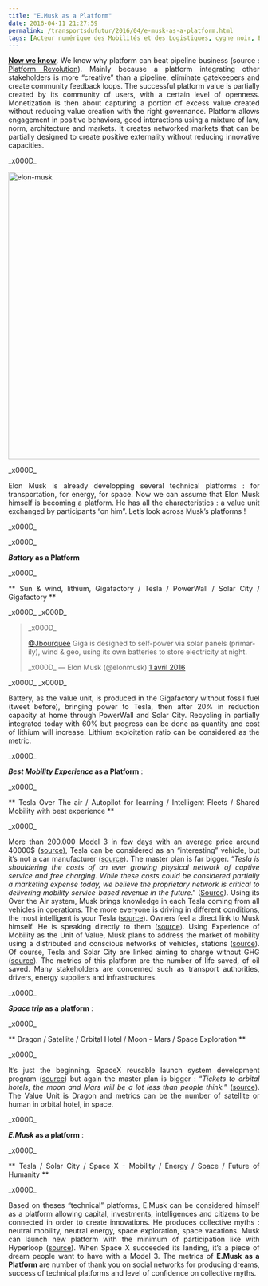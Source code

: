 ```yaml
---
title: "E.Musk as a Platform"
date: 2016-04-11 21:27:59
permalink: /transportsdufutur/2016/04/e-musk-as-a-platform.html
tags: [Acteur numérique des Mobilités et des Logistiques, cygne noir, E.Musk, économie de l'expérience, économie fonctionnalité, Efficacité énergétique, internet]
---
```


<p style="text-align: justify;"><strong><a href="https://hbr.org/2016/04/pipelines-platforms-and-the-new-rules-of-strategy?utm_content=buffer73dc2&utm_medium=social&utm_source=twitter.com&utm_campaign=buffer" target="_blank">Now we know</a></strong>. We know why platform can beat pipeline business (source : <a href="http://platformrevolution.com/" target="_blank">Platform Revolution</a>). Mainly because a platform integrating other stakeholders is more “creative” than a pipeline, eliminate gatekeepers and create community feedback loops. The successful platform value is partially created by its community of users, with a certain level of openness. Monetization is then about capturing a portion of excess value created without reducing value creation with the right governance. Platform allows engagement in positive behaviors, good interactions using a mixture of law, norm, architecture and markets. It creates networked markets that can be partially designed to create positive externality without reducing innovative capacities.</p>_x000D_
<p style="text-align: justify;"><a href="http://transportsdufutur.ademe.fr/wp-content/uploads/sites/6/2016/04/elon-musk.jpg" rel="attachment wp-att-4174"><img class="aligncenter wp-image-4174 size-large" src="http://transportsdufutur.ademe.fr/wp-content/uploads/sites/6/2016/04/elon-musk-1024x576.jpg" alt="elon-musk" width="1024" height="576" /></a></p>_x000D_
<p style="text-align: justify;">Elon Musk is already developping several technical platforms : for transportation, for energy, for space. Now we can assume that Elon Musk himself is becoming a platform. He has all the characteristics : a value unit exchanged by participants “on him”. Let’s look across Musk’s platforms !</p>_x000D_
<p style="text-align: justify;"><!--more--></p>_x000D_
<p style="text-align: justify;"><strong><em>Battery</em></strong><strong> as a Platform</strong></p>_x000D_
<p style="text-align: justify;">** Sun & wind, lithium, Gigafactory / Tesla / PowerWall / Solar City / Gigafactory **</p>_x000D_
_x000D_
<blockquote class="twitter-tweet" data-lang="fr">_x000D_
<p dir="ltr" lang="en"><a href="https://twitter.com/Jbourquee">@Jbourquee</a> Giga is designed to self-power via solar panels (primarily), wind & geo, using its own batteries to store electricity at night.</p>_x000D_
— Elon Musk (@elonmusk) <a href="https://twitter.com/elonmusk/status/715975692228243460">1 avril 2016</a></blockquote>_x000D_
<script src="//platform.twitter.com/widgets.js" async="" charset="utf-8"></script>_x000D_
<p style="text-align: justify;">Battery, as the value unit, is produced in the Gigafactory without fossil fuel (tweet before), bringing power to Tesla, then after 20% in reduction capacity at home through PowerWall and Solar City. Recycling in partially integrated today with 60% but progress can be done as quantity and cost of lithium will increase. Lithium exploitation ratio can be considered as the metric.</p>_x000D_
<p style="text-align: justify;"><strong><em>Best Mobility Experience</em></strong><strong> as a Platform</strong> :</p>_x000D_
<p style="text-align: justify;">** Tesla Over The air / Autopilot for learning / Intelligent Fleets / Shared Mobility with best experience **</p>_x000D_
<p style="text-align: justify;">More than 200.000 Model 3 in few days with an average price around 40000$ (<a href="https://twitter.com/elonmusk/status/716341849409998849" target="_blank">source</a>), Tesla can be considered as an “interesting” vehicle, but it’s not a car manufacturer (<a href="https://www.linkedin.com/pulse/qui-sont-les-natu-ne-vous-fiez-pas-aux-apparences-gabriel-plassat" target="_blank">source</a>). The master plan is far bigger. “<em>Tesla is shouldering the costs of an ever growing physical network of captive service and free charging. While these costs could be considered partially a marketing expense today, we believe the proprietary network is critical to delivering mobility service-based revenue in the future</em>.” (<a href="http://reneweconomy.com.au/2016/tesla-motors-elon-musk-just-killed-the-petrol-car-72847" target="_blank">Source</a>). Using its Over the Air system, Musk brings knowledge in each Tesla coming from all vehicles in operations. The more everyone is driving in different conditions, the most intelligent is your Tesla (<a href="http://transportsdufutur.ademe.fr/2015/04/dans-cet-echange-entre-bill-gates-et-elon-musk-ce-dernier-evoque-une-piste-pour-amener-des-vehicules-sans-conducteur-sur.html" target="_blank">source</a>). Owners feel a direct link to Musk himself. He is speaking directly to them (<a href="https://www.semiwiki.com/forum/content/5496-teslas-secret-weapon.html" target="_blank">source</a>). Using Experience of Mobility as the Unit of Value, Musk plans to address the market of mobility using a distributed and conscious networks of vehicles, stations (<a href="http://www.techinsider.io/elon-musk-hints-tesla-may-enter-ride-sharing-space-2015-11" target="_blank">source</a>). Of course, Tesla and Solar City are linked aiming to charge without GHG (<a href="http://blog.solarcity.com/solarcity-customers-8-gigawatt-hours-teslas?sourcetype=SocialPost&trafficsource=twitter&campaignname=TW-APR2016-CompanyNews-03" target="_blank">source</a>). The metrics of this platform are the number of life saved, of oil saved. Many stakeholders are concerned such as transport authorities, drivers, energy suppliers and infrastructures.</p>_x000D_
<p style="text-align: justify;"><strong><em>Space trip</em></strong><strong> as a platform</strong> :</p>_x000D_
<p style="text-align: justify;">** Dragon / Satellite / Orbital Hotel / Moon - Mars / Space Exploration **</p>_x000D_
<p style="text-align: justify;">It’s just the beginning. SpaceX reusable launch system development program (<a href="https://twitter.com/SpaceX/status/718628506230370308" target="_blank">source</a>) but again the master plan is bigger : “<em>Tickets to orbital hotels, the moon and Mars will be a lot less than people think.</em>” (<a href="https://twitter.com/elonmusk/status/718598761832968192" target="_blank">source</a>). The Value Unit is Dragon and metrics can be the number of satellite or human in orbital hotel, in space.</p>_x000D_
<p style="text-align: justify;"><strong><em>E.Musk</em></strong><strong> as a platform</strong> :</p>_x000D_
<p style="text-align: justify;">** Tesla / Solar City / Space X - Mobility / Energy / Space / Future of Humanity **</p>_x000D_
<p style="text-align: justify;">Based on theses “technical” platforms, E.Musk can be considered himself as a platform allowing capital, investments, intelligences and citizens to be connected in order to create innovations. He produces collective myths : neutral mobility, neutral energy, space exploration, space vacations. Musk can launch new platform with the minimum of participation like with Hyperloop (<a href="http://transportsdufutur.ademe.fr/2015/06/bang-.html" target="_blank">source</a>). When Space X succeeded its landing, it’s a piece of dream people want to have with a Model 3. The metrics of <strong>E.Musk as a Platform</strong> are number of thank you on social networks for producing dreams, success of technical platforms and level of confidence on collective myths.</p>
